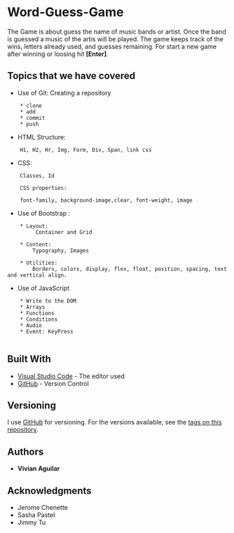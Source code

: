 # Word-Guess-Game

The Game is about guess the name of music bands or artist. Once the band is guessed a music of the artis will be played. The game keeps track of the wins, letters already used, and guesses remaining.
For start a new game after winning or loosing hit <b>[Enter]</b>. 

## Topics that we have covered
* Use of Git: Creating a repository
```
    * clone 
    * add 
    * commit 
    * push
```
* HTML Structure: 
```
    H1, H2, Hr, Img, Form, Div, Span, link css
```
* CSS: 
```
    Classes, Id 
```
```
    CSS properties: 

    font-family, background-image,clear, font-weight, image
```




* Use of Bootstrap : 

```
    * Layout:
         Container and Grid

    * Content: 
        Typography, Images

    * Utilities:
        Borders, colors, display, flex, float, position, spacing, text and vertical align.
```

* Use of JavaScript
```
    * Write to the DOM
    * Arrays
    * Functions
    * Conditions
    * Audio
    * Event: KeyPress
    

```


## Built With

* [Visual Studio Code](https://code.visualstudio.com/) - The editor used
* [GitHub](https://github.com/) - Version Control




## Versioning

I use [GitHub](https://github.com/) for versioning. For the versions available, see the [tags on this repository](https://github.com/vaguilar25/Word-Guess-Game). 

## Authors

* **Vivian Aguilar** 

## Acknowledgments

* Jerome Chenette
* Sasha Pastel
* Jimmy Tu
